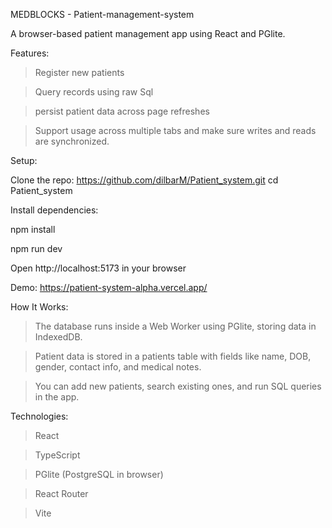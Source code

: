 MEDBLOCKS - Patient-management-system


A browser-based patient management app using React and PGlite.






Features:

>Register new patients

>Query records using raw Sql

>persist patient data across page refreshes

>Support usage across multiple tabs and make sure writes and reads are synchronized.








Setup:


Clone the repo: https://github.com/dilbarM/Patient_system.git
cd Patient_system








Install dependencies:


npm install

npm run dev

Open http://localhost:5173 in your browser


Demo: https://patient-system-alpha.vercel.app/










How It Works:



>The database runs inside a Web Worker using PGlite, storing data in IndexedDB.

>Patient data is stored in a patients table with fields like name, DOB, gender, contact info, and medical notes.

>You can add new patients, search existing ones, and run SQL queries in the app.










Technologies:




>React

>TypeScript

>PGlite (PostgreSQL in browser)

>React Router

>Vite

